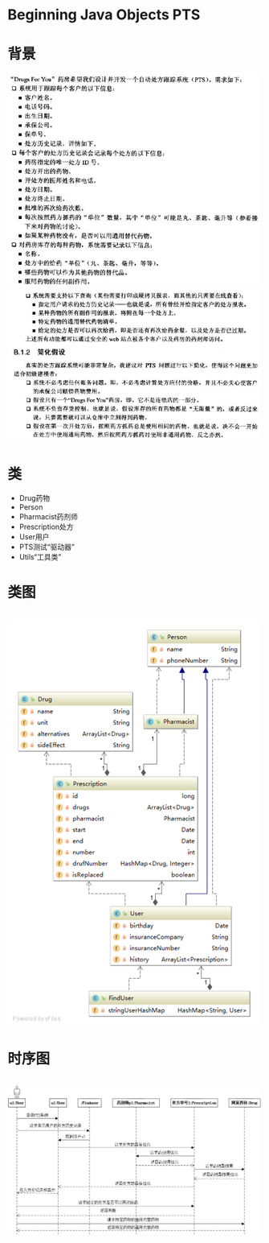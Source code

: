 # Beginning Java Objects PTS
<h1>背景</h1>
<img src="img/1.JPG">
<br>
<img src="img/2.JPG">
</hr>
<h1>类</h1>
<ul>
<li>Drug药物</li>
<li>Person</li>
<li>Pharmacist药剂师</li>
<li>Prescription处方</li>
<li>User用户</li>
<li>PTS测试“驱动器”</li>
<li>Utils“工具类”</li>
</ul>
<h1>类图</h1>
<br>
<img src="img/User.PNG">
<h1>时序图</h1>
<br>
<img src="img/PTS时序.JPG">